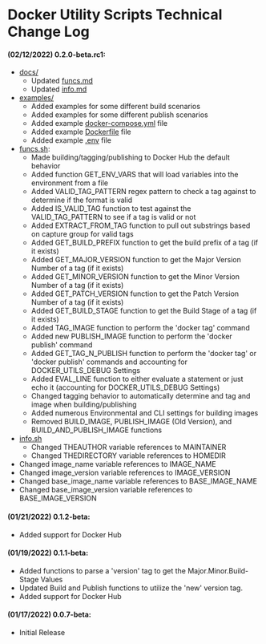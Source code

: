 # Docker Utility Scripts Technical Change Log

#### (02/12/2022) 0.2.0-beta.rc1:
- [docs/](docs)
    - Updated [funcs.md](docs/funcs.md)
    - Updated [info.md](docs/info.md)
- [examples/](examples)
    - Added examples for some different build scenarios
    - Added examples for some different publish scenarios
    - Added example [docker-compose.yml](examples/docker-compose.yml) file
    - Added example [Dockerfile](examples/Dockerfile) file
    - Added example [.env](examples/.env) file
- [funcs.sh](funcs.sh):
    - Made building/tagging/publishing to Docker Hub the default behavior
    - Added function GET_ENV_VARS that will load variables into the environment from a file
    - Added VALID_TAG_PATTERN regex pattern to check a tag against to determine if the format is valid
    - Added IS_VALID_TAG function to test against the VALID_TAG_PATTERN to see if a tag is valid or not
    - Added EXTRACT_FROM_TAG function to pull out substrings based on capture group for valid tags
    - Added GET_BUILD_PREFIX function to get the build prefix of a tag (if it exists)
    - Added GET_MAJOR_VERSION function to get the Major Version Number of a tag (if it exists)
    - Added GET_MINOR_VERSION function to get the Minor Version Number of a tag (if it exists)
    - Added GET_PATCH_VERSION function to get the Patch Version Number of a tag (if it exists)
    - Added GET_BUILD_STAGE function to get the Build Stage of a tag (if it exists)
    - Added TAG_IMAGE function to perform the 'docker tag' command
    - Added new PUBLISH_IMAGE function to perform the 'docker publish' command
    - Added GET_TAG_N_PUBLISH function to perform the 'docker tag' or 'docker publish' commands and accounting for DOCKER_UTILS_DEBUG Settings
    - Added EVAL_LINE function to either evaluate a statement or just echo it (accounting for DOCKER_UTILS_DEBUG Settings)
    - Changed tagging behavior to automatically determine and tag and image when building/publishing
    - Added numerous Environmental and CLI settings for building images
    - Removed BUILD_IMAGE, PUBLISH_IMAGE (Old Version), and BUILD_AND_PUBLISH_IMAGE functions
- [info.sh](info.sh)
    - Changed THEAUTHOR variable references to MAINTAINER
    - Changed THEDIRECTORY variable references to HOMEDIR
- Changed image_name variable references to IMAGE_NAME
- Changed image_version variable references to IMAGE_VERSION
- Changed base_image_name variable references to BASE_IMAGE_NAME
- Changed base_image_version variable references to BASE_IMAGE_VERSION

#### (01/21/2022) 0.1.2-beta:
- Added support for Docker Hub

#### (01/19/2022) 0.1.1-beta:
- Added functions to parse a 'version' tag to get the Major.Minor.Build-Stage Values
- Updated Build and Publish functions to utilize the 'new' version tag.
- Added support for Docker Hub

#### (01/17/2022) 0.0.7-beta:
- Initial Release
